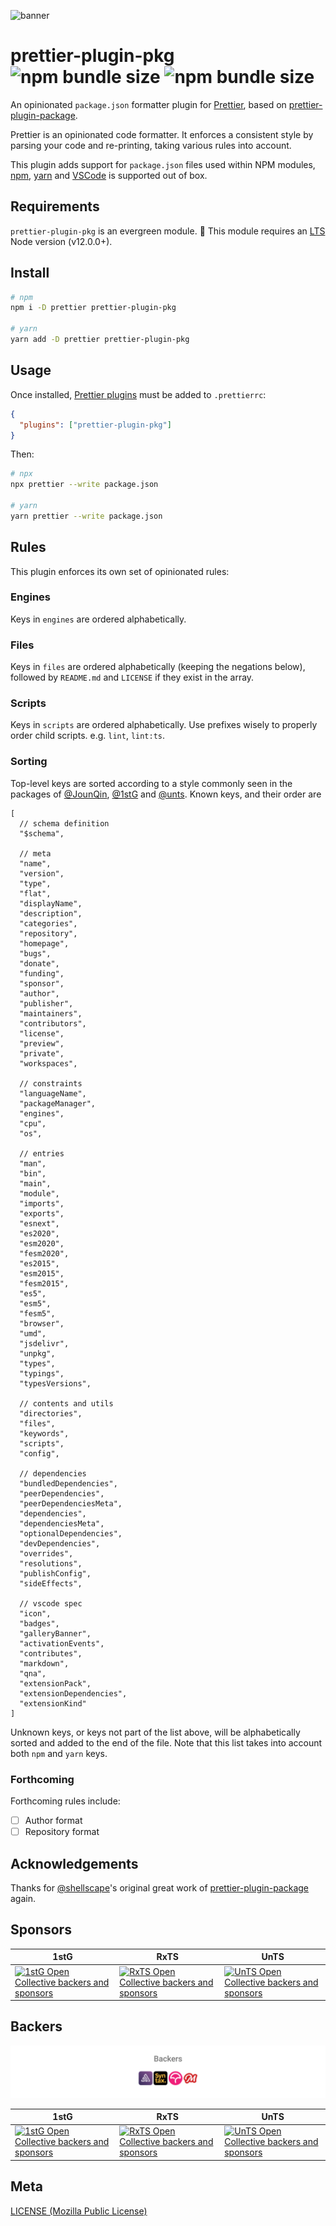 ![banner](https://raw.githubusercontent.com/un-ts/prettier/master/assets/pkg.svg?sanitize=true)

# prettier-plugin-pkg ![npm bundle size](https://img.shields.io/bundlephobia/min/prettier-plugin-pkg) ![npm bundle size](https://img.shields.io/bundlephobia/minzip/prettier-plugin-pkg)

An opinionated `package.json` formatter plugin for [Prettier](https://prettier.io), based on [prettier-plugin-package][].

Prettier is an opinionated code formatter. It enforces a consistent style by parsing your code and re-printing, taking various rules into account.

This plugin adds support for `package.json` files used within NPM modules, [npm][], [yarn][] and [VSCode][] is supported out of box.

## Requirements

`prettier-plugin-pkg` is an evergreen module. 🌲 This module requires an [LTS](https://github.com/nodejs/Release) Node version (v12.0.0+).

## Install

```sh
# npm
npm i -D prettier prettier-plugin-pkg

# yarn
yarn add -D prettier prettier-plugin-pkg
```

## Usage

Once installed, [Prettier plugins](https://prettier.io/docs/en/plugins.html) must be added to `.prettierrc`:

```json
{
  "plugins": ["prettier-plugin-pkg"]
}
```

Then:

```sh
# npx
npx prettier --write package.json

# yarn
yarn prettier --write package.json
```

## Rules

This plugin enforces its own set of opinionated rules:

### Engines

Keys in `engines` are ordered alphabetically.

### Files

Keys in `files` are ordered alphabetically (keeping the negations below), followed by `README.md` and `LICENSE` if they exist in the array.

### Scripts

Keys in `scripts` are ordered alphabetically. Use prefixes wisely to properly order child scripts. e.g. `lint`, `lint:ts`.

### Sorting

Top-level keys are sorted according to a style commonly seen in the packages of [@JounQin](https://github.com/JounQin), [@1stG](https://github.com/1stG) and [@unts](https://github.com/un-ts). Known keys, and their order are

<!-- prettier-ignore -->
```jsonc
[
  // schema definition
  "$schema",

  // meta
  "name",
  "version",
  "type",
  "flat",
  "displayName",
  "description",
  "categories",
  "repository",
  "homepage",
  "bugs",
  "donate",
  "funding",
  "sponsor",
  "author",
  "publisher",
  "maintainers",
  "contributors",
  "license",
  "preview",
  "private",
  "workspaces",

  // constraints
  "languageName",
  "packageManager",
  "engines",
  "cpu",
  "os",

  // entries
  "man",
  "bin",
  "main",
  "module",
  "imports",
  "exports",
  "esnext",
  "es2020",
  "esm2020",
  "fesm2020",
  "es2015",
  "esm2015",
  "fesm2015",
  "es5",
  "esm5",
  "fesm5",
  "browser",
  "umd",
  "jsdelivr",
  "unpkg",
  "types",
  "typings",
  "typesVersions",

  // contents and utils
  "directories",
  "files",
  "keywords",
  "scripts",
  "config",

  // dependencies
  "bundledDependencies",
  "peerDependencies",
  "peerDependenciesMeta",
  "dependencies",
  "dependenciesMeta",
  "optionalDependencies",
  "devDependencies",
  "overrides",
  "resolutions",
  "publishConfig",
  "sideEffects",

  // vscode spec
  "icon",
  "badges",
  "galleryBanner",
  "activationEvents",
  "contributes",
  "markdown",
  "qna",
  "extensionPack",
  "extensionDependencies",
  "extensionKind"
]
```

Unknown keys, or keys not part of the list above, will be alphabetically sorted and added to the end of the file. Note that this list takes into account both `npm` and `yarn` keys.

### Forthcoming

Forthcoming rules include:

- [ ] Author format
- [ ] Repository format

## Acknowledgements

Thanks for [@shellscape](https://github.com/shellscape)'s original great work of [prettier-plugin-package][] again.

## Sponsors

| 1stG                                                                                                                               | RxTS                                                                                                                               | UnTS                                                                                                                               |
| ---------------------------------------------------------------------------------------------------------------------------------- | ---------------------------------------------------------------------------------------------------------------------------------- | ---------------------------------------------------------------------------------------------------------------------------------- |
| [![1stG Open Collective backers and sponsors](https://opencollective.com/1stG/organizations.svg)](https://opencollective.com/1stG) | [![RxTS Open Collective backers and sponsors](https://opencollective.com/rxts/organizations.svg)](https://opencollective.com/rxts) | [![UnTS Open Collective backers and sponsors](https://opencollective.com/unts/organizations.svg)](https://opencollective.com/unts) |

## Backers

[![Backers](https://raw.githubusercontent.com/1stG/static/master/sponsors.svg)](https://github.com/sponsors/JounQin)

| 1stG                                                                                                                             | RxTS                                                                                                                             | UnTS                                                                                                                             |
| -------------------------------------------------------------------------------------------------------------------------------- | -------------------------------------------------------------------------------------------------------------------------------- | -------------------------------------------------------------------------------------------------------------------------------- |
| [![1stG Open Collective backers and sponsors](https://opencollective.com/1stG/individuals.svg)](https://opencollective.com/1stG) | [![RxTS Open Collective backers and sponsors](https://opencollective.com/rxts/individuals.svg)](https://opencollective.com/rxts) | [![UnTS Open Collective backers and sponsors](https://opencollective.com/unts/individuals.svg)](https://opencollective.com/unts) |

## Meta

[LICENSE (Mozilla Public License)](./LICENSE)

[npm]: https://docs.npmjs.com/files/package.json
[prettier-plugin-package]: https://github.com/shellscape/prettier-plugin-package
[yarn]: https://yarnpkg.com/docs/package-j
[vscode]: https://code.visualstudio.com/api/references/extension-manifest

